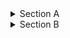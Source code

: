 <details>
  <summary>Section A</summary>
  <details>
    <summary>Section A.B</summary>
    <details>
       <summary>Section A.B.C</summary>
       <details>
          <summary>Section A.B.C.D</summary>
# list
1. one
  1. one one
  1. one two
1. two
1. three 
  </details>
  </details>
  </details>
  </details>
  </details>

<details>
   <summary>Section B</summary>
   important stuff goes here
</details>
